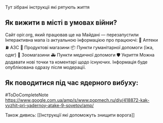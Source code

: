 Тут зібрані інструкціі які рятують життя 

## Як вижити в місті в умовах війни?
Сайт opir.org, який працював ще на Майдані — перезапустили
Інтерактивна мапа із актуальною інформацією про працюючі:
💊 Аптеки
⛽️ АЗС
🍴 Продуктові магазини
📦 Пункти гуманітарної допомоги (їжа, одяг)
🐶 Зоомагазини
🚑 Пункти медичної допомоги
🛡️ Укриття
Можна додавати нові точки та коментарі щодо існуючих. Інформація буде опублікована одразу після модерації.


## Як поводитися під час ядерного вибуху: 
#ToDoCompleteNote 
https://www.google.com.ua/amp/s/www.popmech.ru/diy/418872-kak-vyzhit-pri-yadernoy-atake-9-sovetov/amp/

Також дивись: 
[[Інструкції які допоможуть знищити ворога]]